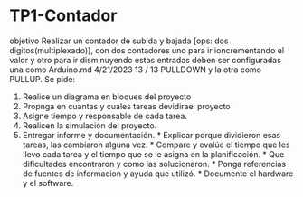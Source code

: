 # TP1-Contador
objetivo
Realizar un contador de subida y bajada [ops: dos digitos(multiplexado)], con dos contadores uno para ir
ioncrementando el valor y otro para ir disminuyendo estas entradas deben ser configuradas una como
Arduino.md 4/21/2023
13 / 13
PULLDOWN y la otra como PULLUP. Se pide:
1. Realice un diagrama en bloques del proyecto
2. Propnga en cuantas y cuales tareas devidirael proyecto
3. Asigne tiempo y responsable de cada tarea.
4. Realicen la simulación del proyecto.
5. Entregar informe y documentación. * Explicar porque dividieron esas tareas, las cambiaron alguna vez. *
Compare y evalúe el tiempo que les llevo cada tarea y el tiempo que se le asigna en la planificación. *
Que dificultades encontraron y como las solucionaron. * Ponga referencias de fuentes de informacion y
ayuda que utilizó. * Documente el hardware y el software.
